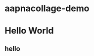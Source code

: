 # aapnacollage-demo
<html>
  <head>
    <title></title>
  </head>
  <body>
    <h1>Hello World</h1>
    <h2>hello<h2>
  </body>
</html>